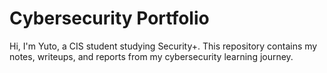 # Cybersecurity Portfolio
Hi, I'm Yuto, a CIS student studying Security+.
This repository contains my notes, writeups, and reports from my cybersecurity learning journey.
